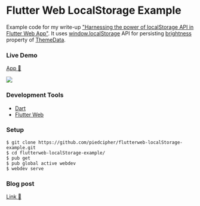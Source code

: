# Flutter Web LocalStorage Example
Example code for my write-up ["Harnessing the power of localStorage API in Flutter Web App"](https://link.medium.com/0xxijLpGOZ). It uses [window.localStorage](https://api.dartlang.org/stable/2.5.0/dart-html/Storage-class.html) API for persisting [brightness](https://api.flutter.dev/flutter/material/ThemeData/brightness.html) property of [ThemeData](https://api.flutter.dev/flutter/material/ThemeData-class.html).

### Live Demo
[App :rocket:](http://flutterweb-localstorage-example.surge.sh/)

![](https://i.imgur.com/OhiMpUL.gif)

### Development Tools
- [Dart](https://dart.dev)
- [Flutter Web](https://flutter.dev/web)

### Setup
```
$ git clone https://github.com/piedcipher/flutterweb-localStorage-example.git
$ cd flutterweb-localStorage-example/
$ pub get
$ pub global active webdev
$ webdev serve
```

### Blog post
 
[Link :newspaper:](https://link.medium.com/0xxijLpGOZ)
